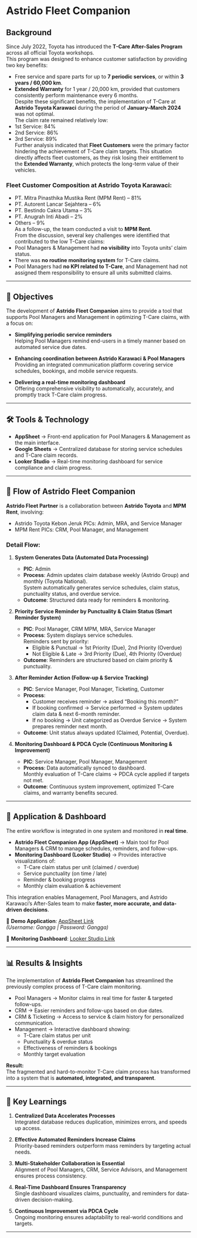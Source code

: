 # Astrido Fleet Companion

## Background
Since July 2022, Toyota has introduced the **T-Care After-Sales Program** across all official Toyota workshops.  
This program was designed to enhance customer satisfaction by providing two key benefits:
- Free service and spare parts for up to **7 periodic services**, or within **3 years / 60,000 km**.  
- **Extended Warranty** for 1 year / 20,000 km, provided that customers consistently perform maintenance every 6 months.  
Despite these significant benefits, the implementation of T-Care at **Astrido Toyota Karawaci** during the period of **January–March 2024** was not optimal.  
The claim rate remained relatively low:
- 1st Service: 84%  
- 2nd Service: 86%  
- 3rd Service: 89%  
Further analysis indicated that **Fleet Customers** were the primary factor hindering the achievement of T-Care claim targets.
This situation directly affects fleet customers, as they risk losing their entitlement to the **Extended Warranty**, which protects the long-term value of their vehicles.
### Fleet Customer Composition at Astrido Toyota Karawaci:
- PT. Mitra Pinasthika Mustika Rent (MPM Rent) – 81%  
- PT. Autorent Lancar Sejahtera – 6%  
- PT. Bestindo Cakra Utama – 3%  
- PT. Anugrah Inti Abadi – 2%  
- Others – 9%  
As a follow-up, the team conducted a visit to **MPM Rent**.  
From the discussion, several key challenges were identified that contributed to the low T-Care claims:
- Pool Managers & Management had **no visibility** into Toyota units’ claim status.  
- There was **no routine monitoring system** for T-Care claims.  
- Pool Managers had **no KPI related to T-Care**, and Management had not assigned them responsibility to ensure all units submitted claims.  
---

## 🎯 Objectives
The development of **Astrido Fleet Companion** aims to provide a tool that supports Pool Managers and Management in optimizing T-Care claims, with a focus on:

- **Simplifying periodic service reminders**  
  Helping Pool Managers remind end-users in a timely manner based on automated service due dates.  

- **Enhancing coordination between Astrido Karawaci & Pool Managers**  
  Providing an integrated communication platform covering service schedules, bookings, and mobile service requests.  

- **Delivering a real-time monitoring dashboard**  
  Offering comprehensive visibility to automatically, accurately, and promptly track T-Care claim progress.  

---

## 🛠️ Tools & Technology
- **AppSheet** → Front-end application for Pool Managers & Management as the main interface.  
- **Google Sheets** → Centralized database for storing service schedules and T-Care claim records.  
- **Looker Studio** → Real-time monitoring dashboard for service compliance and claim progress.  

---

## 🔄 Flow of Astrido Fleet Companion
**Astrido Fleet Partner** is a collaboration between **Astrido Toyota** and **MPM Rent**, involving:  

- Astrido Toyota Kebon Jeruk PICs: Admin, MRA, and Service Manager  
- MPM Rent PICs: CRM, Pool Manager, and Management  

### Detail Flow:
1. **System Generates Data (Automated Data Processing)**  
   - **PIC**: Admin  
   - **Process**: Admin updates claim database weekly (Astrido Group) and monthly (Toyota National).  
     System automatically generates service schedules, claim status, punctuality status, and overdue service.  
   - **Outcome**: Structured data ready for reminders & monitoring.  

2. **Priority Service Reminder by Punctuality & Claim Status (Smart Reminder System)**  
   - **PIC**: Pool Manager, CRM MPM, MRA, Service Manager  
   - **Process**: System displays service schedules.  
     Reminders sent by priority:  
     - Eligible & Punctual → 1st Priority (Due), 2nd Priority (Overdue)  
     - Not Eligible & Late → 3rd Priority (Due), 4th Priority (Overdue)  
   - **Outcome**: Reminders are structured based on claim priority & punctuality.  

3. **After Reminder Action (Follow-up & Service Tracking)**  
   - **PIC**: Service Manager, Pool Manager, Ticketing, Customer  
   - **Process**:  
     - Customer receives reminder → asked “Booking this month?”  
     - If booking confirmed → Service performed → System updates claim data & next 6-month reminder.  
     - If no booking → Unit categorized as Overdue Service → System prepares reminder next month.  
   - **Outcome**: Unit status always updated (Claimed, Potential, Overdue).  

4. **Monitoring Dashboard & PDCA Cycle (Continuous Monitoring & Improvement)**  
   - **PIC**: Service Manager, Pool Manager, Management  
   - **Process**: Data automatically synced to dashboard.  
     Monthly evaluation of T-Care claims → PDCA cycle applied if targets not met.  
   - **Outcome**: Continuous system improvement, optimized T-Care claims, and warranty benefits secured.  

---

## 📲 Application & Dashboard
The entire workflow is integrated in one system and monitored in **real time**.

- **Astrido Fleet Companion App (AppSheet)** → Main tool for Pool Managers & CRM to manage schedules, reminders, and follow-ups.  
- **Monitoring Dashboard (Looker Studio)** → Provides interactive visualizations of:  
  - T-Care claim status per unit (claimed / overdue)  
  - Service punctuality (on time / late)  
  - Reminder & booking progress  
  - Monthly claim evaluation & achievement  

This integration enables Management, Pool Managers, and Astrido Karawaci’s After-Sales team to make **faster, more accurate, and data-driven decisions**.  

🔗 **Demo Application**: [AppSheet Link](https://www.appsheet.com/start/ecc8a290-20c2-45f2-a150-8e9590c83c82)  
*(Username: Gangga | Password: Gangga)*  

🔗 **Monitoring Dashboard**: [Looker Studio Link](https://lookerstudio.google.com/reporting/2e9e3f09-b06c-4a95-8c92-1a9b3110ecf9/page/p_9b511l8cwd)  

---

## 📊 Results & Insights
The implementation of **Astrido Fleet Companion** has streamlined the previously complex process of T-Care claim monitoring.  

- Pool Managers → Monitor claims in real time for faster & targeted follow-ups.  
- CRM → Easier reminders and follow-ups based on due dates.  
- CRM & Ticketing → Access to service & claim history for personalized communication.  
- Management → Interactive dashboard showing:  
  - T-Care claim status per unit  
  - Punctuality & overdue status  
  - Effectiveness of reminders & bookings  
  - Monthly target evaluation  

**Result:**  
The fragmented and hard-to-monitor T-Care claim process has transformed into a system that is **automated, integrated, and transparent**.  

---

## 📝 Key Learnings
1. **Centralized Data Accelerates Processes**  
   Integrated database reduces duplication, minimizes errors, and speeds up access.  

2. **Effective Automated Reminders Increase Claims**  
   Priority-based reminders outperform mass reminders by targeting actual needs.  

3. **Multi-Stakeholder Collaboration is Essential**  
   Alignment of Pool Managers, CRM, Service Advisors, and Management ensures process consistency.  

4. **Real-Time Dashboard Ensures Transparency**  
   Single dashboard visualizes claims, punctuality, and reminders for data-driven decision-making.  

5. **Continuous Improvement via PDCA Cycle**  
   Ongoing monitoring ensures adaptability to real-world conditions and targets.  

---
